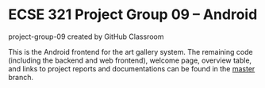 # ECSE 321 Project Group 09 – Android
project-group-09 created by GitHub Classroom

This is the Android frontend for the art gallery system. The remaining code (including the backend and web frontend), welcome page, overview table, and links to project reports and documentations can be found in the [master](https://github.com/McGill-ECSE321-Fall2020/project-group-09) branch.
